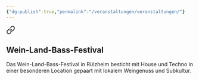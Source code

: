 ```yaml
---
{"dg-publish":true,"permalink":"/veranstaltungen/veranstaltungen/"}
---
```



<div class="transclusion internal-embed is-loaded"><a class="markdown-embed-link" href="/veranstaltungen/wein-land-bass-2025/" aria-label="Open link"><svg xmlns="http://www.w3.org/2000/svg" width="24" height="24" viewBox="0 0 24 24" fill="none" stroke="currentColor" stroke-width="2" stroke-linecap="round" stroke-linejoin="round" class="svg-icon lucide-link"><path d="M10 13a5 5 0 0 0 7.54.54l3-3a5 5 0 0 0-7.07-7.07l-1.72 1.71"></path><path d="M14 11a5 5 0 0 0-7.54-.54l-3 3a5 5 0 0 0 7.07 7.07l1.71-1.71"></path></svg></a><div class="markdown-embed">




## Wein-Land-Bass-Festival

Das Wein-Land-Bass-Festival in Rülzheim besticht mit House und Techno in einer besonderen Location gepaart mit lokalem Weingenuss und Subkultur.

</div></div>
